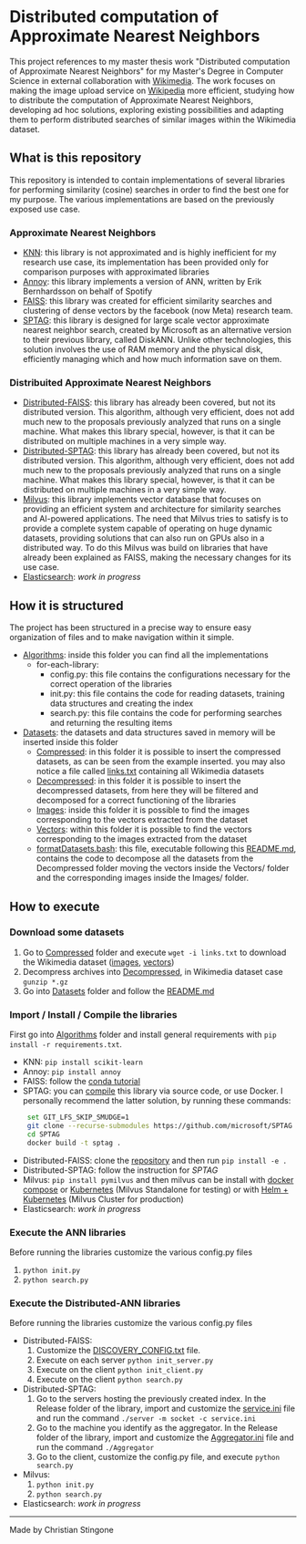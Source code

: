 # **Distributed computation of Approximate Nearest Neighbors**
This project references to my master thesis work "Distributed computation of Approximate Nearest Neighbors" for my Master's Degree in Computer Science in external collaboration with [Wikimedia](https://www.wikimedia.org/). The work focuses on making the image upload service on [Wikipedia](https://en.wikipedia.org/wiki/Main_Page) more efficient, studying how to distribute the computation of Approximate Nearest Neighbors, developing ad hoc solutions, exploring existing possibilities and adapting them to perform distributed searches of similar images within the Wikimedia dataset.

## **What is this repository**
This repository is intended to contain implementations of several libraries for performing similarity (cosine) searches in order to find the best one for my purpose. The various implementations are based on the previously exposed use case.

### **Approximate Nearest Neighbors**
 - [KNN](https://scikit-learn.org/stable/modules/generated/sklearn.neighbors.KNeighborsClassifier.html): this library is not approximated and is highly inefficient for my research use case, its implementation has been provided only for comparison purposes with approximated libraries
 - [Annoy](https://github.com/spotify/annoy): this library implements a version of ANN, written by Erik Bernhardsson on behalf of Spotify
 - [FAISS](https://github.com/facebookresearch/faiss): this library was created for efficient similarity searches and clustering of dense vectors by the facebook (now Meta) research team.
 - [SPTAG](https://github.com/microsoft/SPTAG): this library is designed for large scale vector approximate nearest neighbor search, created by Microsoft as an alternative version to their previous library, called DiskANN. Unlike other technologies, this solution involves the use of RAM memory and the physical disk, efficiently managing which and how much information save on them.

### **Distribuited Approximate Nearest Neighbors**
- [Distributed-FAISS](https://github.com/facebookresearch/distributed-faiss): this library has already been covered, but not its distributed version. This algorithm, although very efficient, does not add much new to the proposals previously analyzed that runs on a single machine. What makes this library special, however, is that it can be distributed on multiple machines in a very simple way.
- [Distributed-SPTAG](https://github.com/microsoft/SPTAG): this library has already been covered, but not its distributed version. This algorithm, although very efficient, does not add much new to the proposals previously analyzed that runs on a single machine. What makes this library special, however, is that it can be distributed on multiple machines in a very simple way.
- [Milvus](https://github.com/milvus-io/milvus): this library implements vector database that focuses on providing an efficient system and architecture for similarity searches and AI-powered applications. The need that Milvus tries to satisfy is to provide a complete system capable of operating on huge dynamic datasets, providing solutions that can also run on GPUs also in a distributed way. To do this Milvus was build on libraries that have already been explained as FAISS, making the necessary changes for its use case.
- [Elasticsearch](https://github.com/elastic/elasticsearch): *work in progress*

## **How it is structured**
The project has been structured in a precise way to ensure easy organization of files and to make navigation within it simple.

 - [Algorithms](https://github.com/ChriStingo/Approximate-Nearest-Neighbors-Searches/tree/main/Algorithms "Algorithms"): inside this folder you can find all the implementations
	 - for-each-library:
		 - config.py: this file contains the configurations necessary for the correct operation of the libraries
		 - init.py: this file contains the code for reading datasets, training data structures and creating the index
		 - search.py: this file contains the code for performing searches and returning the resulting items
 - [Datasets](https://github.com/ChriStingo/Approximate-Nearest-Neighbors-Searches/tree/main/Datasets "Datasets"): the datasets and data structures saved in memory will be inserted inside this folder
	 - [Compressed](https://github.com/ChriStingo/Approximate-Nearest-Neighbors-Searches/tree/main/Datasets/Compressed): in this folder it is possible to insert the compressed datasets, as can be seen from the example inserted. you may also notice a file called [links.txt](https://github.com/ChriStingo/Approximate-Nearest-Neighbors-Searches/blob/main/Datasets/Compressed/links.txt) containing all Wikimedia datasets
	 - [Decompressed](https://github.com/ChriStingo/Approximate-Nearest-Neighbors-Searches/tree/main/Datasets/Decompressed): in this folder it is possible to insert the decompressed datasets, from here they will be filtered and decomposed for a correct functioning of the libraries
	 - [Images](https://github.com/ChriStingo/Approximate-Nearest-Neighbors-Searches/tree/main/Datasets/Images): inside this folder it is possible to find the images corresponding to the vectors extracted from the dataset
	 - [Vectors](https://github.com/ChriStingo/Approximate-Nearest-Neighbors-Searches/tree/main/Datasets/Vectors): within this folder it is possible to find the vectors corresponding to the images extracted from the dataset
	 - [formatDatasets.bash](https://github.com/ChriStingo/Approximate-Nearest-Neighbors-Searches/blob/main/Datasets/formatDatasets.bash): this file, executable following this [README.md](https://github.com/ChriStingo/Approximate-Nearest-Neighbors-Searches/blob/main/Datasets/README.md), contains the code to decompose all the datasets from the Decompressed folder moving the vectors inside the Vectors/ folder and the corresponding images inside the Images/ folder.

## **How to execute**

### **Download some datasets**

 1. Go to [Compressed](https://github.com/ChriStingo/Approximate-Nearest-Neighbors-Searches/tree/main/Datasets/Compressed) folder and execute `wget -i links.txt` to download the Wikimedia dataset ([images](https://analytics.wikimedia.org/published/datasets/one-off/caption_competition/training/image_pixels/), [vectors](https://analytics.wikimedia.org/published/datasets/one-off/caption_competition/training/resnet_embeddings/))
 2. Decompress archives into [Decompressed](https://github.com/ChriStingo/Approximate-Nearest-Neighbors-Searches/tree/main/Datasets/Decompressed), in Wikimedia dataset case `gunzip *.gz`
 3. Go into [Datasets](https://github.com/ChriStingo/Approximate-Nearest-Neighbors-Searches/tree/main/Datasets "Datasets") folder and follow the [README.md](https://github.com/ChriStingo/Approximate-Nearest-Neighbors-Searches/blob/main/Datasets/README.md)

### **Import / Install / Compile the libraries**
First go into [Algorithms](https://github.com/ChriStingo/Approximate-Nearest-Neighbors-Searches/tree/main/Algorithms "Algorithms") folder and install general requirements with `pip install -r requirements.txt`. 
 - KNN: `pip install scikit-learn`
 - Annoy: `pip install annoy`  
 - FAISS: follow the [conda tutorial](https://github.com/facebookresearch/faiss/blob/main/INSTALL.md)
 - SPTAG: you can [compile](https://github.com/microsoft/SPTAG/blob/main/README.md) this library via source code, or use Docker. I personally recommend the latter solution, by running these commands:
	```bash
	 set GIT_LFS_SKIP_SMUDGE=1 
	 git clone --recurse-submodules https://github.com/microsoft/SPTAG
 	 cd SPTAG
	 docker build -t sptag .
	 ```
- Distributed-FAISS: clone the [repository](https://github.com/facebookresearch/distributed-faiss) and then run `pip install -e .`
- Distributed-SPTAG: follow the instruction for *SPTAG*
- Milvus: `pip install pymilvus` and then milvus can be install with [docker compose](https://milvus.io/docs/install_standalone-docker.md) or [Kubernetes](https://milvus.io/docs/install_standalone-helm.md) (Milvus Standalone for testing) or with [Helm + Kubernetes](https://milvus.io/docs/install_cluster-helm.md) (Milvus Cluster for production)
- Elasticsearch: *work in progress*

### **Execute the ANN libraries**

Before running the libraries customize the various config.py files
1. `python init.py`
2. `python search.py`

### **Execute the Distributed-ANN libraries**
Before running the libraries customize the various config.py files
- Distributed-FAISS: 
	1. Customize the [DISCOVERY_CONFIG.txt]('https://github.com/ChriStingo/Distributed-computation-of-Approximate-Nearest-Neighbors/blob/main/Algorithms/Distributed-Faiss/DISCOVERY_CONFIG.txt') file.
  	2. Execute on each server `python init_server.py`
  	3. Execute on the client `python init_client.py`
  	4. Execute on the client `python search.py`
- Distributed-SPTAG:
	1. Go to the servers hosting the previously created index. In the Release folder of the library, import and customize the [service.ini](https://github.com/ChriStingo/Approximate-Nearest-Neighbors-Searches/tree/main/Algorithms/Distributed-Sptag/service.ini "service.ini") file and run the command `./server -m socket -c service.ini`
	2. Go to the machine you identify as the aggregator. In the Release folder of the library, import and customize the [Aggregator.ini](https://github.com/ChriStingo/Approximate-Nearest-Neighbors-Searches/tree/main/Algorithms/Distributed-Sptag/Aggregator.ini "Aggregator.ini") file and run the command `./Aggregator`
	3. Go to the client, customize the config.py file, and execute `python search.py`
- Milvus:
  	1. `python init.py`
	2. `python search.py`
- Elasticsearch: *work in progress*


---
Made by Christian Stingone

